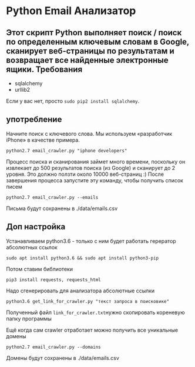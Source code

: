 Python Email Анализатор
====================

Этот скрипт Python выполняет поиск / поиск по определенным ключевым словам в Google, сканирует веб-страницы по результатам и возвращает все найденные электронные ящики.
Требования
------------

- sqlalchemy
- urllib2

Если у вас нет, просто `sudo pip2 install sqlalchemy`. 


употребление
-------

Начните поиск с ключевого слова. Мы используем «разработчик iPhone» в качестве примера.
	
	python2.7 email_crawler.py "iphone developers"

Процесс поиска и сканирования займет много времени, поскольку он извлекает до 500 результатов поиска (из Google) и сканирует до 2 уровня. Это должно ползти около 10000 веб-страниц :)
После завершения процесса запустите эту команду, чтобы получить список писем
	
	python2.7 email_crawler.py --emails

Письма будут сохранены в ./data/emails.csv

Доп настройка
-------
Устанавливаем python3.6 - только с ним будет работать герератор абсолютных ссылок
	
	sudo apt install python3.6 && sudo apt install python3-pip
Потом ставим библиотеки
	
	pip3 install requests, requests_html
Надо сгенерировать для анализатора абсолютные ссылки
	
	python3.6 get_link_for_crawler.py "текст запроса в поисковике"
Полученный файл `link_for_crawler.txt`нужно скопировать кореневую папку программы

Ещё когда сам crawler отработает можно получить все уникальные домены
	
	python2.7 email_crawler.py --domains

Домены будут сохранены в ./data/emails.csv
